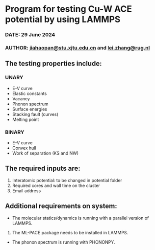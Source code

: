 # Program for testing Cu-W ACE potential by using LAMMPS
### DATE: 29 June 2024
### AUTHOR: jiahaopan@stu.xjtu.edu.cn and lei.zhang@rug.nl 

## The testing properties include:
### **UNARY**
- E-V curve
- Elastic constants
- Vacancy
- Phonon spectrum
- Surface energies
- Stacking fault (curves)
- Melting point

### **BINARY**
- E-V curve
- Convex hull
- Work of separation (KS and NW)
## The required inputs are:
1. Interatomic potential: to be changed in potential folder
2. Required cores and wall time on the cluster
3. Email address
## Additional requirements on system:
- The molecular statics/dynamics is running with a parallel version of LAMMPS.
1. The ML-PACE package needs to be installed in LAMMPS.
- The phonon spectrum is running with PHONONPY.